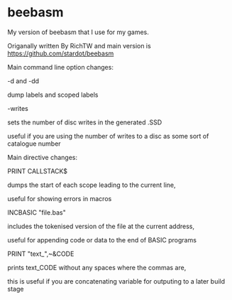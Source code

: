 # beebasm
My version of beebasm that I use for my games.

Origanally written By RichTW and main version is https://github.com/stardot/beebasm

Main command line option changes:


-d and -dd

dump labels and scoped labels


-writes

sets the number of disc writes in the generated .SSD

useful if you are using the number of writes to a disc as some sort of catalogue number


Main directive changes:


PRINT CALLSTACK$

dumps the start of each scope leading to the current line,

useful for showing errors in macros


INCBASIC "file.bas"

includes the tokenised version of the file at the current address,

useful for appending code or data to the end of BASIC programs


PRINT "text_",~&CODE

prints text_CODE without any spaces where the commas are,

this is useful if you are concatenating variable for outputing to a later build stage
